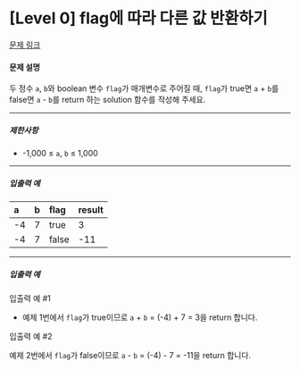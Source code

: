 # [Level 0] flag에 따라 다른 값 반환하기

[문제 링크](https://school.programmers.co.kr/learn/courses/30/lessons/181933)

#### 문제 설명

두 정수 ```a```, ```b```와 boolean 변수 ```flag```가 매개변수로 주어질 때, ```flag```가 true면 ```a``` + ```b```를 false면 ```a``` - ```b```를 return 하는 solution 함수를 작성해 주세요.

---

##### 제한사항

- -1,000 ≤ ```a```, ```b``` ≤ 1,000

---

##### 입출력 예

|a|b|flag|result|
|:----|:----|:----|:----|
|-4|7|true|3|
|-4|7|false|-11|

---

##### 입출력 예

입출력 예 #1

- 예제 1번에서 ```flag```가 true이므로 ```a``` + ```b``` = (-4) + 7 = 3을 return 합니다.

  
입출력 예 #2

예제 2번에서 ```flag```가 false이므로 ```a``` - ```b``` = (-4) - 7 = -11을 return 합니다.
